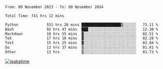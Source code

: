 <!--START_SECTION:waka-->

```txt
From: 09 November 2023 - To: 08 November 2024

Total Time: 741 hrs 12 mins

Python             551 hrs 26 mins ██████████████████▒░░░░░░   73.11 %
Bash               92 hrs 47 mins  ███░░░░░░░░░░░░░░░░░░░░░░   12.30 %
Markdown           18 hrs 55 mins  ▓░░░░░░░░░░░░░░░░░░░░░░░░   02.51 %
TeX                17 hrs 10 mins  ▓░░░░░░░░░░░░░░░░░░░░░░░░   02.28 %
Text               15 hrs 25 mins  ▓░░░░░░░░░░░░░░░░░░░░░░░░   02.04 %
Go                 13 hrs 37 mins  ▒░░░░░░░░░░░░░░░░░░░░░░░░   01.81 %
Other              13 hrs          ▒░░░░░░░░░░░░░░░░░░░░░░░░   01.73 %
```

<!--END_SECTION:waka-->
[![wakatime](https://wakatime.com/badge/user/5f89a63a-5294-4958-ad30-2b3455e63f2a.svg)](https://wakatime.com/@5f89a63a-5294-4958-ad30-2b3455e63f2a)
